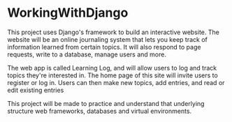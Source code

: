 # WorkingWithDjango

This project uses Django's framework to build an interactive website. The website will be an online journaling system that lets you keep track of information learned from certain topics. It will also respond to page requests, write to a database, manage users and more.

The web app is called Learning Log, and will allow users to log and track topics they're interested in. The home page of this site will invite users to register or log in. Users can then make new topics, add entries, and read or edit existing entries

This project will be made to practice and understand that underlying structure web frameworks, databases and virtual environments.